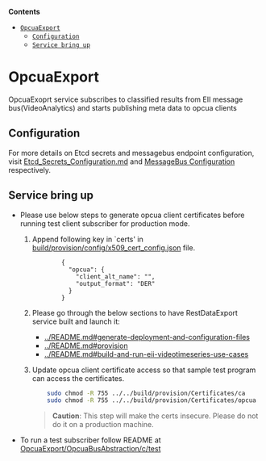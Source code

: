 **Contents**

- [`OpcuaExport`](#opcuaexport)
  - [`Configuration`](#configuration)
  - [`Service bring up`](#service-bring-up)

# OpcuaExport

OpcuaExoprt service subscribes to classified results from EII message bus(VideoAnalytics) and starts publishing meta data to opcua clients

## Configuration

For more details on Etcd secrets and messagebus endpoint configuration, visit [Etcd_Secrets_Configuration.md](../Etcd_Secrets_Configuration.md) and
[MessageBus Configuration](../common/libs/ConfigMgr/README.md#interfaces) respectively.

## Service bring up

* Please use below steps to generate opcua client certificates before running test client subscriber for production mode.
   1. Append following key in `certs' in [build/provision/config/x509_cert_config.json](../build/provision/config/x509_cert_config.json) file.
        
        ```
                {
                  "opcua": {
                    "client_alt_name": "",
			        "output_format": "DER"
                  }
                }
        ```

    2. Please go through the below sections to have RestDataExport 
       service built and launch it:
        - [../README.md#generate-deployment-and-configuration-files](../README.md#generate-deployment-and-configuration-files)
        - [../README.md#provision](../README.md#provision)
        - [../README.md#build-and-run-eii-videotimeseries-use-cases](../README.md#build-and-run-eii-videotimeseries-use-cases)

    3. Update opcua client certificate access so that sample test program 
       can access the certificates.

        ```sh
            sudo chmod -R 755 ../../build/provision/Certificates/ca
            sudo chmod -R 755 ../../build/provision/Certificates/opcua
        ```

        > **Caution**: This step will make the certs insecure. Please do not do it on a production machine.

* To run a test subscriber follow README at [OpcuaExport/OpcuaBusAbstraction/c/test](OpcuaBusAbstraction/c/test)


